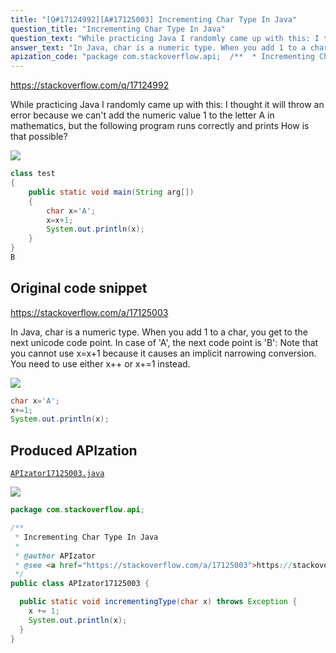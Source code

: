 ```yaml
---
title: "[Q#17124992][A#17125003] Incrementing Char Type In Java"
question_title: "Incrementing Char Type In Java"
question_text: "While practicing Java I randomly came up with this: I thought it will throw an error because we can't add the numeric value 1 to the letter A in mathematics, but the following program runs correctly and prints How is that possible?"
answer_text: "In Java, char is a numeric type. When you add 1 to a char, you get to the next unicode code point. In case of 'A', the next code point is 'B': Note that you cannot use x=x+1 because it causes an implicit narrowing conversion. You need to use either x++ or x+=1 instead."
apization_code: "package com.stackoverflow.api;  /**  * Incrementing Char Type In Java  *  * @author APIzator  * @see <a href=\"https://stackoverflow.com/a/17125003\">https://stackoverflow.com/a/17125003</a>  */ public class APIzator17125003 {    public static void incrementingType(char x) throws Exception {     x += 1;     System.out.println(x);   } }"
---
```


https://stackoverflow.com/q/17124992

While practicing Java I randomly came up with this:
I thought it will throw an error because we can&#x27;t add the numeric value 1 to the letter A in mathematics, but the following program runs correctly and prints
How is that possible?


<div class="code-logo"><img src="/stackoverflow.png" /></div>

```java
class test
{
    public static void main(String arg[])
    {
        char x='A';
        x=x+1;
        System.out.println(x);
    }
}
B
```


## Original code snippet

https://stackoverflow.com/a/17125003

In Java, char is a numeric type. When you add 1 to a char, you get to the next unicode code point. In case of &#x27;A&#x27;, the next code point is &#x27;B&#x27;:
Note that you cannot use x=x+1 because it causes an implicit narrowing conversion. You need to use either x++ or x+=1 instead.

<div class="code-logo"><img src="/stackoverflow.png" /></div>

```java
char x='A';
x+=1;
System.out.println(x);
```

## Produced APIzation

[`APIzator17125003.java`](https://github.com/pasqualesalza/apization/raw/main/data/search/APIzator17125003.java)

<div class="code-logo"><img src="/apizator.png" /></div>

```java
package com.stackoverflow.api;

/**
 * Incrementing Char Type In Java
 *
 * @author APIzator
 * @see <a href="https://stackoverflow.com/a/17125003">https://stackoverflow.com/a/17125003</a>
 */
public class APIzator17125003 {

  public static void incrementingType(char x) throws Exception {
    x += 1;
    System.out.println(x);
  }
}

```